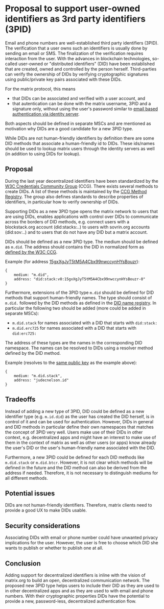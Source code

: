 # Proposal to support user-owned identifiers as 3rd party identifiers (3PID)

Email and phone numbers are well-established third party identifiers (3PID). The
verification that a user owns such an identifiers is usually done by sending an
email or SMS. The finalization of the verification requires interaction from the
user. With the advances in blockchain technologies, so-called user-owned or
"distributed identifiers" (DID) have been established that are created, owned
and controlled by the person herself. Third-parties can verify the ownership of
DIDs by verifying cryptographic signatures using public/private key pairs
associated with these DIDs. 

For the matrix protocol, this means 

* that DIDs can be associated and verified with a user account, and 
* that autentication can be done with the matrix username, 3PID and a signature only,
  without using the user's password similar to [email based authentication via
  identity
  server](https://matrix.org/docs/spec/client_server/r0.4.0.html#email-based-identity-server).
  

Both aspects should be defined in separate MSCs and are mentioned as motivation
why DIDs are a good candidate for a new 3PID type.

While DIDs are not human-friendly identifiers by definition there are some DID
methods that associate a human-friendly id to DIDs. These ids/names should be used
to lookup matrix users through the identity servers as well (in addition to
using DIDs for lookup).

## Proposal

During the last year decentralized identifiers have been standardized by the
[W3C Credentials Community Group](https://w3c-ccg.github.io) (CCG). There exists
several methods to create DIDs. A list of these methods is maintained by the
[CCG Method Registry](https://w3c-ccg.github.io/did-method-registry). The group
also defines standards to describe properties of identifiers, in particular how
to verify ownership of DIDs.

Supporting DIDs as a new 3PID type opens the matrix network to users that are
using DIDs, enables applications with control over DIDs to communicate across
the borders of DID methods, e.g. connect users with a blockstack.org account
(did:stacks:..) to users with sovrin.org accounts (did:sov:..) and to users that
do not have any DID but a matrix account. 

DIDs should be defined as a new 3PID type. The medium should be defined as
``m.did``. The address should contains the DID in normalized form as [defined by
the W3C CCG](https://w3c-ccg.github.io/did-spec/#normalization).

Example (for address
[15gxXgJyT5tM5A4Cbx99nwccynHYsBouzr](https://core.blockstack.org/v1/dids/did:stack:v0:15gxXgJyT5tM5A4Cbx99nwccynHYsBouzr-0)):

```
{ 
    medium: "m.did",
    address: "did:stack:v0:15gxXgJyT5tM5A4Cbx99nwccynHYsBouzr-0"
}
```
Furthermore, extensions of the 3PID type ``m.did`` should be defined for DID
methods that support human-friendly names. The type should consist of ``m.did.``
followed by the DID methods as defined in the [DID name
registry](https://w3c-ccg.github.io/did-method-registry/). In particular the
following two should be added (more could be added in separate MSCs):
* ``m.did.stack`` for names associated with a DID that starts with
  ``did:stack:``
* ``m.did.erc725`` for names associated with a DID that starts with
  ``did:erc725:``


The address of these types are the names in the corresponding DID namespace. The
names can be resolved to DIDs using a resolver method defined by the DID method.

Example (resolves to the [same public
key](https://core.blockstack.org/v1/users/judecnelson.id) as the example above):
````
{ 
    medium: "m.did.stack",
    address: "judecnelson.id"
}
````
## Tradeoffs

Instead of adding a new type of 3PID, DID could be defined as a new identifier
type (e.g. ``m.id.did``) as the user has created the DID herself, is in control
of it and can be used for authentication. However, DIDs in general and DID
methods in particular define their own namespaces that matches the concept of
3PID very well. Users make use of their DIDs in other context, e.g.
decentralized apps and might have an interest to make use of them in the
context of matrix as well as other users (or apps) know already the user's DID or the user's human-friendly name associated with the DID.

Furthermore, a new 3PID could be defined for each DID methods like
``m.did.stack`` or ``m.did.btcr``. However, it is not clear which methods will
be defined in the future and the DID method can also be derived from the address
if needed. Therefore, it is not necessary to distinguish mediums for all
different methods.

## Potential issues

DIDs are not human-friendly identifiers. Therefore, matrix clients need to
provide a good UX to make DIDs usable.

## Security considerations

Associating DIDs with email or phone number could have unwanted privacy
implications for the user. However, the user is free to choose which DID she
wants to publish or whether to publish one at all.

## Conclusion

Adding support for decentralized identifiers is inline with the vision of
matrix.org to build an open, decentralized communication network. The proposed
new 3PID type helps users to include their DID as they are used to in other
decentralized apps and as they are used to with email and phone numbers. With
their cryptographic properties DIDs have the potential to provide a new,
password-less, decentralized authentication flow.

